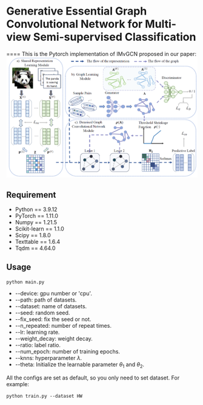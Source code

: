 # Generative Essential Graph Convolutional Network for Multi-view Semi-supervised Classification

====
This is the Pytorch implementation of IMvGCN proposed in our paper:
![framework](./framework.jpg)

## Requirement

  * Python == 3.9.12
  * PyTorch == 1.11.0
  * Numpy == 1.21.5
  * Scikit-learn == 1.1.0
  * Scipy == 1.8.0
  * Texttable == 1.6.4
  * Tqdm == 4.64.0

## Usage

```
python main.py
```

  * --device: gpu number or 'cpu'.
  * --path: path of datasets.
  * --dataset: name of datasets.
  * --seed: random seed.
  * --fix_seed: fix the seed or not.
  * --n_repeated: number of repeat times.
  * --lr: learning rate.
  * --weight_decay: weight decay.
  * --ratio: label ratio.
  * --num_epoch: number of training epochs.
  * --knns: hyperparameter $\lambda$.
  * --theta: Initialize the  learnable parameter $\theta_1$ and $\theta_2$.

All the configs are set as default, so you only need to set dataset.
For example:

 ```
 python train.py --dataset HW
 ```

